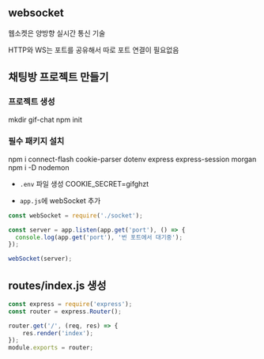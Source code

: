 ## websocket
웹소켓은 양방향 실시간 통신 기술

HTTP와 WS는 포트를 공유해서 따로 포트 연결이 필요없음

## 채팅방 프로젝트 만들기
### 프로젝트 생성 
mkdir gif-chat
npm init

### 필수 패키지 설치
npm i connect-flash cookie-parser dotenv express express-session morgan
npm i -D nodemon

- `.env` 파일 생성
COOKIE_SECRET=gifghzt

- `app.js`에 webSocket 추가
```javascript
const webSocket = require('./socket');

const server = app.listen(app.get('port'), () => {
  console.log(app.get('port'), '번 포트에서 대기중');
});

webSocket(server);
```

## routes/index.js 생성
```javascript
const express = require('express');
const router = express.Router();

router.get('/', (req, res) => {
    res.render('index');
});
module.exports = router;
```